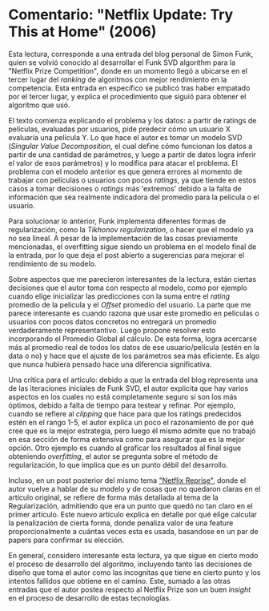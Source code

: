 # Comentario: "Netflix Update: Try This at Home" (2006)

Esta lectura, corresponde a una entrada del blog personal de Simon Funk, quien se volvió conocido al desarrollar el Funk SVD algorithm para la "Netflix Prize Competition", donde en un momento llegó a ubicarse en el tercer lugar del _ranking_ de algoritmos con mejor rendimiento en la competencia. Esta entrada en específico se publicó tras haber empatado por el tercer lugar, y explica el procedimiento que siguió para obtener el algoritmo que usó.

El texto comienza explicando el problema y los datos: a partir de ratings de películas, evaluadas por usuarios, pide predecir cómo un usuario X evaluaría una película Y. Lo que hace el autor es tomar un modelo SVD (_Singular Value Decomposition_, el cual define cómo funcionan los datos a partir de una cantidad de parámetros, y luego a partir de datos logra inferir el valor de esos parámetros) y lo modifica para atacar el problema. El problema con el modelo anterior es que genera errores al momento de trabajar con películas o usuarios con pocos _ratings_, ya que tiende en estos casos a tomar decisiones o _ratings_ más 'extremos' debido a la falta de información que sea realmente indicadora del promedio para la película o el usuario. 

Para solucionar lo anterior, Funk implementa diferentes formas de regularización, como la _Tikhonov regularization_, o hacer que el modelo ya no sea lineal. A pesar de la implementación de las cosas previamente mencionadas, el overfitting sigue siendo un problema en el modelo final de la entrada, por lo que deja el post abierto a sugerencias para mejorar el rendimiento de su modelo.

Sobre aspectos que me parecieron interesantes de la lectura, están ciertas decisiones que el autor toma con respecto al modelo, como por ejemplo cuando elige inicializar las predicciones con la suma entre el _rating_ promedio de la pelicula y el _Offset_ promedio del usuario. La parte que me parece interesante es cuando razona que usar este promedio en películas o usuarios con pocos datos concretos no entregará un promedio verdaderamente representantivo. Luego propone resolver esto incorporando el Promedio Global al cálculo. De esta forma, logra acercarse más al promedio real de todos los datos de ese usuario/película (estén en la data o no) y hace que el ajuste de los parámetros sea más eficiente. Es algo que nunca hubiera pensado hace una diferencia significativa.

Una crítica para el artículo: debido a que la entrada del blog representa una de las iteraciones iniciales de Funk SVD, el autor explicita que hay varios aspectos en los cuales no está completamente seguro si son los más óptimos, debido a falta de tiempo para testear y refinar. Por ejemplo, cuando se refiere al _clipping_ que hace para que los ratings predecidos estén en el rango 1-5, el autor explica un poco el razonamiento de por qué cree que es la mejor estrategia, pero luego él mismo admite que no trabajó en esa sección de forma extensiva como para asegurar que es la mejor opción. Otro ejemplo es cuando al graficar los resultados al final sigue obteniendo _overfitting_, el autor se pregunta sobre el método de regularización, lo que implica que es un punto débil del desarrollo. 

Incluso, en un post posterior del mismo tema ["Netflix Reprise"](https://sifter.org/~simon/journal/20070817.html), donde el autor vuelve a hablar de su modelo y de cosas que no quedaron claras en el artículo original, se refiere de forma más detallada al tema de la Regularización, admitiendo que era un punto que quedó no tan claro en el primer artículo. Este nuevo artículo explica en detalle por qué elige calcular la penalización de cierta forma, donde penaliza valor de una feature proporcionalmente a cuántas veces esta es usada, basandose en un par de papers para confirmar su elección.

En general, considero interesante esta lectura, ya que sigue en cierto modo el proceso de desarrollo del algoritmo, incluyendo tanto las decisiones de diseño que toma el autor como las incognitas que tiene en cierto punto y los intentos fallidos que obtiene en el camino. Este, sumado a las otras entradas que el autor postea respecto al Netflix Prize son un buen _insight_ en el proceso de desarrollo de estas tecnologías.